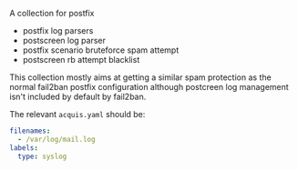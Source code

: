 A collection for postfix
 * postfix log parsers
 * postscreen log parser
 * postfix scenario bruteforce spam attempt
 * postscreen rb attempt blacklist

This collection mostly aims at getting a similar spam protection as
the normal fail2ban postfix configuration although postcreen log
management isn't included by default by fail2ban.

The relevant `acquis.yaml` should be:

```yaml
filenames:
  - /var/log/mail.log
labels:
  type: syslog
```

